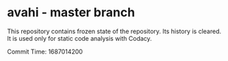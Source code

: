 # avahi - master branch

This repository contains frozen state of the repository.
Its history is cleared. It is used only for static code
analysis with Codacy.

Commit Time: 1687014200